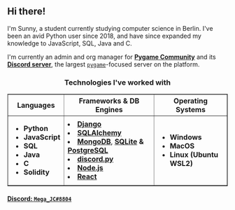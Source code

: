 ## Hi there!

I'm Sunny, a student currently studying computer science in Berlin. I've been an avid Python user since 2018, and have since expanded my knowledge to JavaScript, SQL, Java and C.


I'm currently an admin and org manager for [**Pygame Community**](https://github.com/pygame-community/) and its [**Discord server**](https://discord.com/invite/ZuB2RySPRJ), the largest [`pygame`](https://github.com/pygame/)-focused server on the platform.    


<h3 align="center">Technologies I've worked with</h3>
<table border="none" align=center>
<tr>
<th><b>Languages</b></th>
<th><b>Frameworks & DB Engines</b></th>
<th><b>Operating Systems</b></th>
</tr>
<tr><td>
<ul>
<li><b>Python</b></li>
<li><b>JavaScript</b></li>
<li><b>SQL</b></li>
<li><b>Java</b></li>
<li><b>C</b></li>
<li><b>Solidity</b></li>
</ul>
</td><td>

<li><b><a href="https://www.djangoproject.com/">Django</a></b></li>
<li><b><a href="https://www.sqlalchemy.org/">SQLAlchemy</a></b></li>
<li><b><a href="https://www.mongodb.com/">MongoDB</a></b>, <b><a href="https://www.sqlite.org/index.html">SQLite</a> & <a href="https://www.postgresql.org/">PostgreSQL</a></b></li>
<li><b><a href="https://github.com/Rapptz/discord.py">discord.py</a></b></li>
<li><b><a href="https://nodejs.org/">Node.js</a></b></li>
<li><b><a href="https://reactjs.org/">React</a></b></li>
</td>
<td>
<ul>
<li><b>Windows</b></li>
<li><b>MacOS</b></li>
<li><b>Linux (Ubuntu WSL2)</b></li>
</ul>
</td>
</tr>
</table>

#### [Discord: `Mega_JC#8804`](https://discord.com/users/444116866944991236)
